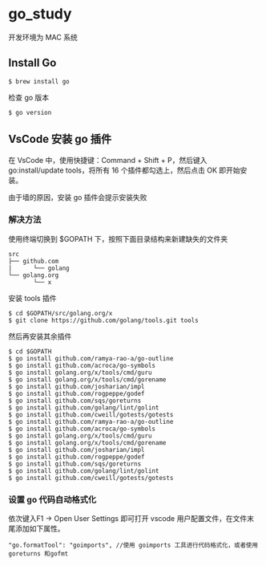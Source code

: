 # go_study

开发环境为 MAC 系统

## Install Go

```
$ brew install go
```

检查 go 版本
```
$ go version
```

## VsCode 安装 go 插件

在 VsCode 中，使用快捷键：Command + Shift + P，然后键入 go:install/update tools，将所有 16 个插件都勾选上，然后点击 OK 即开始安装。

由于墙的原因，安装 go 插件会提示安装失败

### 解决方法

使用终端切换到 $GOPATH 下，按照下面目录结构来新建缺失的文件夹
```
src
├── github.com
|      └── golang
└── golang.org
       └── x
```

安装 tools 插件
```
$ cd $GOPATH/src/golang.org/x
$ git clone https://github.com/golang/tools.git tools
```

然后再安装其余插件
```
$ cd $GOPATH
$ go install github.com/ramya-rao-a/go-outline
$ go install github.com/acroca/go-symbols
$ go install golang.org/x/tools/cmd/guru
$ go install golang.org/x/tools/cmd/gorename
$ go install github.com/josharian/impl
$ go install github.com/rogpeppe/godef
$ go install github.com/sqs/goreturns
$ go install github.com/golang/lint/golint
$ go install github.com/cweill/gotests/gotests
$ go install github.com/ramya-rao-a/go-outline
$ go install github.com/acroca/go-symbols
$ go install golang.org/x/tools/cmd/guru
$ go install golang.org/x/tools/cmd/gorename
$ go install github.com/josharian/impl
$ go install github.com/rogpeppe/godef
$ go install github.com/sqs/goreturns
$ go install github.com/golang/lint/golint
$ go install github.com/cweill/gotests/gotests
```

### 设置 go 代码自动格式化

依次键入F1 -> Open User Settings 即可打开 vscode 用户配置文件，在文件末尾添加如下属性。
```
"go.formatTool": "goimports", //使用 goimports 工具进行代码格式化，或者使用 goreturns 和gofmt
```
